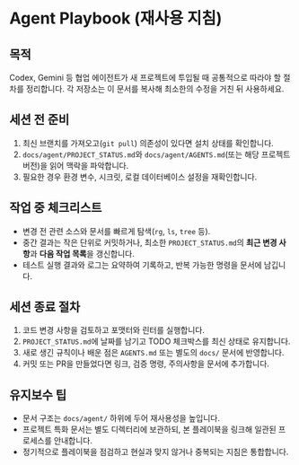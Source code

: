 # Agent Playbook (재사용 지침)

## 목적
Codex, Gemini 등 협업 에이전트가 새 프로젝트에 투입될 때 공통적으로 따라야 할 절차를 정리합니다. 각 저장소는 이 문서를 복사해 최소한의 수정을 거친 뒤 사용하세요.

## 세션 전 준비
1. 최신 브랜치를 가져오고(`git pull`) 의존성이 있다면 설치 상태를 확인합니다.
2. `docs/agent/PROJECT_STATUS.md`와 `docs/agent/AGENTS.md`(또는 해당 프로젝트 버전)을 읽어 맥락을 파악합니다.
3. 필요한 경우 환경 변수, 시크릿, 로컬 데이터베이스 설정을 재확인합니다.

## 작업 중 체크리스트
- 변경 전 관련 소스와 문서를 빠르게 탐색(`rg`, `ls`, `tree` 등).
- 중간 결과는 작은 단위로 커밋하거나, 최소한 `PROJECT_STATUS.md`의 **최근 변경 사항**과 **다음 작업 목록**을 갱신합니다.
- 테스트 실행 결과와 로그는 요약하여 기록하고, 반복 가능한 명령을 문서에 남깁니다.

## 세션 종료 절차
1. 코드 변경 사항을 검토하고 포맷터와 린터를 실행합니다.
2. `PROJECT_STATUS.md`에 날짜를 남기고 TODO 체크박스를 최신 상태로 유지합니다.
3. 새로 생긴 규칙이나 배운 점은 `AGENTS.md` 또는 별도의 `docs/` 문서에 반영합니다.
4. 커밋 또는 PR을 만들었다면 링크, 검증 명령, 주의사항을 문서에 추가합니다.

## 유지보수 팁
- 문서 구조는 `docs/agent/` 하위에 두어 재사용성을 높입니다.
- 프로젝트 특화 문서는 별도 디렉터리에 보관하되, 본 플레이북을 링크해 일관된 프로세스를 안내합니다.
- 정기적으로 플레이북을 점검하고 현실과 맞지 않거나 중복되는 지침은 통합합니다.
